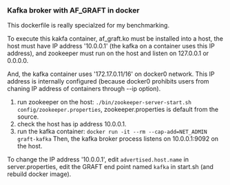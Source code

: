 

### Kafka broker with AF_GRAFT in docker

This dockerfile is really specialzed for my benchmarking.

To execute this kakfa container, af_graft.ko must be installed into a
host, the host must have IP address '10.0.0.1' (the kafka on a
container uses this IP address), and zookeeper must run on the host
and listen on 127.0.0.1 or 0.0.0.0.

And, the kafka container uses '172.17.0.11/16' on docker0 network.
This IP address is internally configured (because docker0 prohibits
users from chaning IP address of containers through --ip option).


1. run zookeeper on the host: `./bin/zookeeper-server-start.sh config/zookeeper.properties`, zookeeper.properties is default from the source.
2. check the host has ip address 10.0.0.1.
3. run the kafka container: `docker run -it --rm --cap-add=NET_ADMIN graft-kafka`
Then, the kafka broker process listens on 10.0.0.1:9092 on the host.

To change the IP address '10.0.0.1', edit `advertised.host.name`
in server.properties, edit the GRAFT end point named `kafka` in start.sh
(and rebuild docker image).
